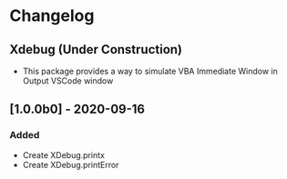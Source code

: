 # Changelog
## Xdebug (Under Construction)

- This package provides a way to simulate VBA Immediate Window in Output VSCode window
    
## [1.0.0b0] - 2020-09-16
### Added
 - Create XDebug.printx 
  - Create XDebug.printError 


 
 